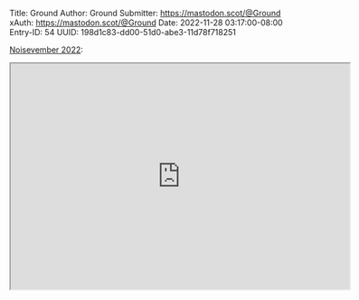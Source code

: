 Title: Ground
Author: Ground
Submitter: https://mastodon.scot/@Ground
xAuth: https://mastodon.scot/@Ground
Date: 2022-11-28 03:17:00-08:00
Entry-ID: 54
UUID: 198d1c83-dd00-51d0-abe3-11d78f718251

<!-- https://funkwhale.co.uk/library/albums/4172/ -->
[Noisevember 2022](https://funkwhale.co.uk/library/albums/4172/):

<iframe src="https://funkwhale.co.uk/front/embed.html?type=album&id=4172" width="600" height="400" allow="accelerometer; autoplay; picture-in-picture" seamless><a href="https://funkwhale.co.uk/library/albums/4172/">Noisevember 2022</a></iframe>

